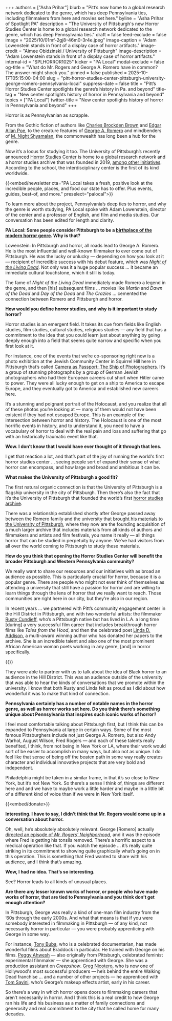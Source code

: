 +++
authors = ["Asha Prihar"]
blurb = "Pitt’s now home to a global research network dedicated to the genre, which has deep Pennsylvania ties, including filmmakers from here and movies set here."
byline = "Asha Prihar of Spotlight PA"
description = "The University of Pittsburgh's new Horror Studies Center is home to a global research network dedicated to the genre, which has deep Pennsylvania ties."
draft = false
feed-exclude = false
image = "2025/10/01mf-2gj8-46m0-3r4e.jpeg"
image-caption = "Adam Lowenstein stands in front of a display case of horror artifacts."
image-credit = "Aimee Obidzinski / University of Pittsburgh"
image-description = "Adam Lowenstein stands in front of a display case of horror artifacts."
internal-id = "SPLHORROR1025"
kicker = "PA Local"
modal-exclude = false
og-title = "What do Mr. Rogers and George A. Romero have in common? The answer might shock you."
pinned = false
published = 2025-10-17T05:15:00-04:00
slug = "pitt-horror-studies-center-pittsburgh-university-george-romero-pennsylvania-local"
suppress-date = false
title = "Pitt’s Horror Studies Center spotlights the genre’s history in Pa. and beyond"
title-tag = "New center spotlights history of horror in Pennsylvania and beyond"
topics = ["PA Local"]
twitter-title = "New center spotlights history of horror in Pennsylvania and beyond"
+++

Horror is as Pennsylvanian as scrapple.

From the Gothic fiction of authors like <a href="https://www.britannica.com/biography/Charles-Brockden-Brown">Charles Brockden Brown</a> and <a href="https://www.nps.gov/people/edgarallanpoe.htm#:~:text=Unable%20to%20find%20work%2C%20Poe%20moved%20to%20Philadelphia%20in%201838.%20The%20six%20years%20he%20spent%20in%20Philadelphia%20proved%20to%20be%20his%20most%20productive%2C%20and%20perhaps%20the%20happiest%20years%20of%20his%20life.">Edgar Allan Poe</a>, to the creature features of <a href="https://www.britannica.com/biography/George-A-Romero">George A. Romero</a> and mindbenders of <a href="https://www.imdb.com/name/nm0796117/">M. Night Shyamalan</a>, the commonwealth has long been a hub for the genre.

Now it’s a locus for studying it too. The University of Pittsburgh’s recently announced <a href="https://www.as.pitt.edu/horror-studies-center">Horror Studies Center</a> is home to a global research network and a horror studies archive that was founded in 2019, <a href="https://www.pittwire.pitt.edu/features-articles/2025/10/09/horror-studies-center-adam-lowenstein-george-romero">among other initiatives</a>. According to the school, the interdisciplinary center is the first of its kind worldwide.

{{<embed/newsletter cta="PA Local takes a fresh, positive look at the incredible people, places, and food our state has to offer. Plus events, guides, best-of, and more." preselect="palocal">}}

To learn more about the project, Pennsylvania’s deep ties to horror, and why the genre is worth studying, PA Local spoke with Adam Lowenstein, director of the center and a professor of English, and film and media studies. Our conversation has been edited for length and clarity.

<strong>PA Local: Some people consider Pittsburgh to be a </strong><a href="https://www.as.pitt.edu/horror-studies-center#:~:text=regarded%20by%20many%20as%20a%20birthplace%20for%20the%20modern%20horror%20genre"><strong>birthplace of the modern horror genre</strong></a><strong>. Why is that?</strong>

Lowenstein: In Pittsburgh and horror, all roads lead to George A. Romero. He is the most influential and well-known filmmaker to ever come out of Pittsburgh. He was the lucky or unlucky — depending on how you look at it — recipient of incredible success with his debut feature, which was <a href="https://www.imdb.com/title/tt0063350/"><em>Night of the Living Dead</em></a>. Not only was it a huge popular success … it became an immediate cultural touchstone, which it still is today.

The fame of <em>Night of the Living Dead</em> immediately made Romero a legend in the genre, and then \[his\] subsequent films … movies like <em>Martin</em> and <em>Dawn of the Dead</em> and <em>Day of the Dead</em> and <em>The Crazies</em> … cemented the connection between Romero and Pittsburgh and horror.

<strong>How would you define horror studies, and why is it important to study horror?</strong>

Horror studies is an emergent field. It takes its cue from fields like English studies, film studies, cultural studies, religious studies — any field that has a commitment to the idea that you could learn just about anything by going deeply enough into a field that seems quite narrow and specific when you first look at it.

For instance, one of the events that we’re co-sponsoring right now is a photo exhibition at the Jewish Community Center in Squirrel Hill here in Pittsburgh that’s called <a href="https://www.ucis.pitt.edu/esc/events/camera-passport-ship-photographers">Camera as Passport: The Ship of Photographers</a>. It’s a group of stunning photographs by a group of German Jewish photographers who had their European careers cut short when Hitler came to power. They were all lucky enough to get on a ship to America to escape Europe, and they eventually got to America and established new careers here.

It’s a stunning and poignant portrait of the Holocaust, and you realize that all of these photos you’re looking at — many of them would not have been existent if they had not escaped Europe. This is an example of the intersection between horror and history. The Holocaust is one of the most horrific events in history, and to understand it, you need to have a vocabulary of horror to deal with the real pain and loss and suffering that go with an historically traumatic event like that.

<strong>Wow. I don’t know that I would have ever thought of it through that lens.</strong>

I get that reaction a lot, and that’s part of the joy of running the world&#39;s first horror studies center … seeing people sort of expand their sense of what horror can encompass, and how large and broad and ambitious it can be.

<strong>What makes the University of Pittsburgh a good fit?</strong>

The first natural organic connection is that the University of Pittsburgh is a flagship university in the city of Pittsburgh. Then there’s also the fact that it’s the University of Pittsburgh that founded the world’s first <a href="https://horrorstudies.library.pitt.edu/">horror studies archive</a>.

There was a relationship established shortly after George passed away between the Romero family and the university that <a href="https://romero.library.pitt.edu/">brought his materials to the University of Pittsburgh</a>, where they now are the founding acquisition of a much larger archive that includes materials from all kinds of authors and filmmakers and artists and film festivals, you name it really — all things horror that can be studied in perpetuity by anyone. We’ve had visitors from all over the world coming to Pittsburgh to study these materials.

<strong>How do you think that opening the Horror Studies Center will benefit the broader Pittsburgh and Western Pennsylvania community?</strong>

We really want to share our resources and our initiatives with as broad an audience as possible. This is particularly crucial for horror, because it is a popular genre. There are people who might not ever think of themselves as attending a university that still have a passion for horror and are willing to learn things through the lens of horror that we really want to reach. Those communities are right here in our city, but they’re also in our region.

In recent years … we partnered with Pitt’s community engagement center in the Hill District in Pittsburgh, and with two wonderful artists: the filmmaker <a href="https://www.imdb.com/name/nm0192090/">Rusty Cundieff</a>, who’s a Pittsburgh native but has lived in L.A. a long time \[during\] a very successful film career that includes breakthrough horror films like <em>Tales from the Hood</em>, and then the celebrated poet <a href="https://www.goodreads.com/author/show/194799.Linda_D_Addison">Linda D. Addison</a>, a multi-award winning author who has donated her papers to the archive. She is an incredible talent and also one of the most prominent African American woman poets working in any genre, \[and\] in horror specifically.

{{<picture src="2025/10/01mf-2h0w-94kt-jh79.heic" description="Exterior of the Cathedral of Learning at Pitt." caption="Exterior of the Cathedral of Learning at Pitt." credit="Brittany Hailer / For Spotlight PA">}}

They were able to partner with us to talk about the idea of Black horror to an audience in the Hill District. This was an audience outside of the university that was able to hear the kinds of conversations that we promote within the university. I know that both Rusty and Linda felt as proud as I did about how wonderful it was to make that kind of connection.

<strong>Pennsylvania certainly has a number of notable names in the horror genre, as well as horror works set here. Do you think there’s something unique about Pennsylvania that inspires such iconic works of horror?</strong>

I feel most comfortable talking about Pittsburgh first, but I think this can be expanded to Pennsylvania at large in certain ways. Some of the most famous Pittsburghers include not just George A. Romero, but also Andy Warhol, August Wilson, Fred Rogers — and each of these talents really benefited, I think, from not being in New York or LA, where their work would sort of be easier to accomplish in many ways, but also not as unique. I do feel like that sense of being off the beaten path in some way really creates character and individual innovative projects that are very bold and independent.

Philadelphia might be taken in a similar frame, in that it’s so close to New York, but it’s not New York. So there’s a sense I think of, things are different here and and we have to maybe work a little harder and maybe in a little bit of a different kind of voice than if we were in New York itself.

{{<embed/donate>}}

<strong>Interesting. I have to say, I didn’t think that Mr. Rogers would come up in a conversation about horror.</strong>

Oh, well, he’s absolutely absolutely relevant. George \[Romero\] actually <a href="https://collider.com/mister-rogers-neighborhood-george-a-romero/">directed an episode of <em>Mr. Rogers’ Neighborhood</em></a>, and it was the episode where Fred is getting his tonsils removed. There’s a horrific aspect to a medical operation like that. If you watch the episode … it’s really quite striking in its commitment to showing quite graphically what’s going on in this operation. This is something that Fred wanted to share with his audience, and I think that’s amazing.

<strong>Wow, I had no idea. That’s so interesting.</strong>

See? Horror leads to all kinds of unusual places.

<strong>Are there any lesser known works of horror, or people who have made works of horror, that are tied to Pennsylvania and you think don’t get enough attention?</strong>

In Pittsburgh, George was really a kind of one-man film industry from the ’60s through the early 2000s. And what that means is that if you were somebody interested in filmmaking in Pittsburgh — of any kind, not necessarily horror in particular — you were probably apprenticing with George in some way.

For instance, <a href="https://braddockfilms.com/about/">Tony Buba</a>, who is a celebrated documentarian, has made wonderful films about Braddock in particular. He trained with George on his films. <a href="https://www.imdb.com/name/nm0014411/">Peggy Ahwesh</a> — also originally from Pittsburgh, celebrated feminist experimental filmmaker — she apprenticed with George. She was a production assistant on <em>Creepshow</em>. <a href="https://www.imdb.com/name/nm0630524/">Greg Nicotero</a>, who is now one of Hollywood&#39;s most successful producers — he’s behind the entire Walking Dead franchise … and a number of other projects — he apprenticed with <a href="https://www.imdb.com/name/nm0767741/">Tom Savini</a>, who’s George’s makeup effects artist, early in his career.

So there’s a way in which horror opens doors to filmmaking careers that aren’t necessarily in horror. And I think this is a real credit to how George ran his life and his business as a matter of family connections and generosity and real commitment to the city that he called home for many decades.

